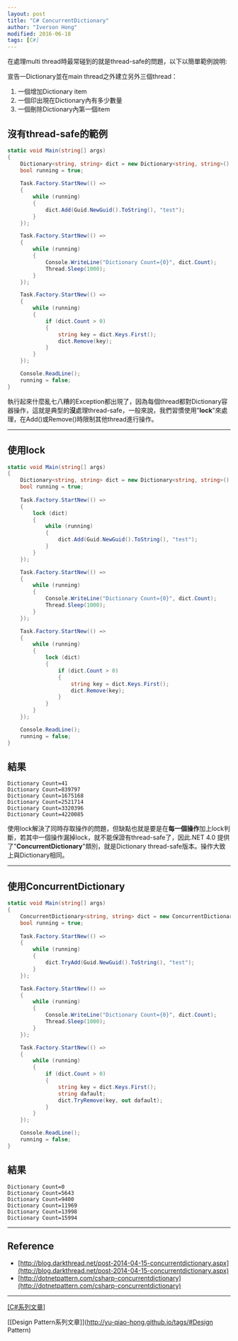 ```yaml
---
layout: post
title: "C# ConcurrentDictionary"
author: "Iverson Hong"
modified: 2016-06-18
tags: [C#]
---
```


在處理multi thread時最常碰到的就是thread-safe的問題，以下以簡單範例說明:

宣告一Dictionary並在main thread之外建立另外三個thread：

1. 一個增加Dictionary item
2. 一個印出現在Dictionary內有多少數量
3. 一個刪除Dictionary內第一個item

## 沒有thread-safe的範例 ##

~~~csharp
static void Main(string[] args)
{
    Dictionary<string, string> dict = new Dictionary<string, string>();
    bool running = true;
            
    Task.Factory.StartNew(() =>
    {
        while (running)
        {
            dict.Add(Guid.NewGuid().ToString(), "test");
        }
    });

    Task.Factory.StartNew(() =>
    {
        while (running)
        {
            Console.WriteLine("Dictionary Count={0}", dict.Count);
            Thread.Sleep(1000);
        }
    });

    Task.Factory.StartNew(() =>
    {
        while (running)
        {
            if (dict.Count > 0)
            {
                string key = dict.Keys.First();
                dict.Remove(key);
            }
        }
    });

    Console.ReadLine();
    running = false;
}
~~~

執行起來什麼亂七八糟的Exception都出現了，因為每個thread都對Dictionary容器操作，這就是典型的**沒**處理thread-safe，一般來說，我們習慣使用"**lock**"來處理，在Add()或Remove()時限制其他thread進行操作。

----------

## 使用lock ##

~~~csharp
static void Main(string[] args)
{
    Dictionary<string, string> dict = new Dictionary<string, string>();
    bool running = true;
            
    Task.Factory.StartNew(() =>
    {
        lock (dict)
        {
            while (running)
            {
                dict.Add(Guid.NewGuid().ToString(), "test");
            }
        }
    });

    Task.Factory.StartNew(() =>
    {
        while (running)
        {
            Console.WriteLine("Dictionary Count={0}", dict.Count);
            Thread.Sleep(1000);
        }
    });

    Task.Factory.StartNew(() =>
    {
        while (running)
        {
            lock (dict)
            {
                if (dict.Count > 0)
                {
                    string key = dict.Keys.First();
                    dict.Remove(key);
                }
            }
        }
    });

    Console.ReadLine();
    running = false;
}
~~~

## 結果 ##

    Dictionary Count=41
    Dictionary Count=839797
    Dictionary Count=1675168
    Dictionary Count=2521714
    Dictionary Count=3320396
    Dictionary Count=4220085

使用lock解決了同時存取操作的問題，但缺點也就是要是在**每一個操作**加上lock判斷，若其中一個操作漏掉lock，就不能保證有thread-safe了，因此.NET 4.0 提供了"**ConcurrentDictionary**"類別，就是Dictionary thread-safe版本。操作大致上與Dictionary相同。

----------

## 使用ConcurrentDictionary ##

~~~csharp
static void Main(string[] args)
{
    ConcurrentDictionary<string, string> dict = new ConcurrentDictionary<string, string>();
    bool running = true;
            
    Task.Factory.StartNew(() =>
    {
        while (running)
        {
            dict.TryAdd(Guid.NewGuid().ToString(), "test");
        }
    });

    Task.Factory.StartNew(() =>
    {
        while (running)
        {
            Console.WriteLine("Dictionary Count={0}", dict.Count);
            Thread.Sleep(1000);
        }
    });

    Task.Factory.StartNew(() =>
    {
        while (running)
        {
            if (dict.Count > 0)
            {
                string key = dict.Keys.First();
                string dafault;
                dict.TryRemove(key, out dafault);
            }
        }
    });

    Console.ReadLine();
    running = false;
}
~~~

## 結果 ##

    Dictionary Count=0
    Dictionary Count=5643
    Dictionary Count=9400
    Dictionary Count=11969
    Dictionary Count=13998
    Dictionary Count=15994
    
----------

## Reference ##

- [http://blog.darkthread.net/post-2014-04-15-concurrentdictionary.aspx](http://blog.darkthread.net/post-2014-04-15-concurrentdictionary.aspx)
- [http://dotnetpattern.com/csharp-concurrentdictionary](http://dotnetpattern.com/csharp-concurrentdictionary)

----------

[[C#系列文章]](http://yu-qiao-hong.github.io/tags/#C#)

[[Design Pattern系列文章]](http://yu-qiao-hong.github.io/tags/#Design Pattern)